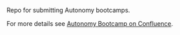 Repo for submitting Autonomy bootcamps.

For more details see [Autonomy Bootcamp on Confluence](https://uwarg-docs.atlassian.net/wiki/spaces/BOOT/pages/1544290340/Autonomy+Bootcamp).
